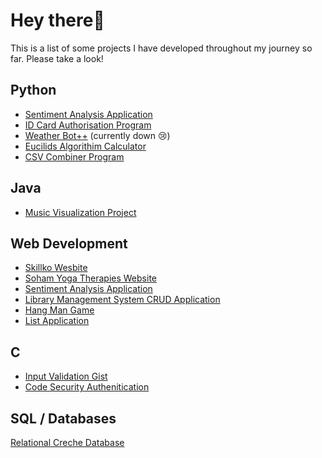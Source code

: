 # Hey there👋
This is a list of some projects I have developed throughout my journey so far. Please take a look!

## Python
- [Sentiment Analysis Application](https://github.com/ronan-s1/Django-Sentiment-Analysis-Application)
- [ID Card Authorisation Program](https://github.com/ronan-s1/ID-Card-Authorisation)
- [Weather Bot++](https://github.com/ronan-s1/Weather-Bot) (currently down 😢)
- [Eucilids Algorithim Calculator](https://gist.github.com/ronan-s1/22843982f20232e00c31a425b3321d56)
- [CSV Combiner Program](https://gist.github.com/ronan-s1/ce7119fb781bc16a1c3f61c45dccefc4)


## Java
- [Music Visualization Project](https://github.com/ronan-s1/Music-Visualization-Project)


## Web Development
- [Skillko Wesbite](https://about.skillko.com/)
- [Soham Yoga Therapies Website](https://www.sohamyogatherapies.com/)
- [Sentiment Analysis Application](https://github.com/ronan-s1/Django-Sentiment-Analysis-Application)
- [Library Management System CRUD Application](https://github.com/ronan-s1/Library-Management-System-CRUD-app)
- [Hang Man Game](https://github.com/ronan-s1/hangman-game-JS)
- [List Application](https://github.com/ronan-s1/Shopping-List-Application)

## C
- [Input Validation Gist](https://gist.github.com/ronan-s1/6736559e993aaf7e639a8415add9f8b5)
- [Code Security Authenitication](https://github.com/ronan-s1/Code-Security-Authenitication)

## SQL / Databases
[Relational Creche Database](https://github.com/ronan-s1/Relational-Creche-Database)

